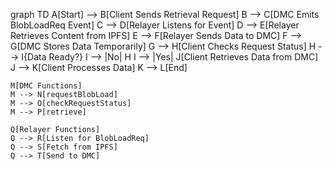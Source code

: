 graph TD
    A[Start] --> B[Client Sends Retrieval Request]
    B --> C[DMC Emits BlobLoadReq Event]
    C --> D[Relayer Listens for Event]
    D --> E[Relayer Retrieves Content from IPFS]
    E --> F[Relayer Sends Data to DMC]
    F --> G[DMC Stores Data Temporarily]
    G --> H[Client Checks Request Status]
    H --> I{Data Ready?}
    I --> |No| H
    I --> |Yes| J[Client Retrieves Data from DMC]
    J --> K[Client Processes Data]
    K --> L[End]

    M[DMC Functions]
    M --> N[requestBlobLoad]
    M --> O[checkRequestStatus]
    M --> P[retrieve]

    Q[Relayer Functions]
    Q --> R[Listen for BlobLoadReq]
    Q --> S[Fetch from IPFS]
    Q --> T[Send to DMC]
